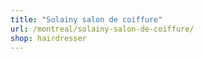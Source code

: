 ```yaml
---
title: "Solainy salon de coiffure"
url: /montreal/solainy-salon-de-coiffure/
shop: hairdresser
---
```

